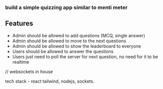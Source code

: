 ### build a simple quizzing app similar to menti meter

## Features
- Admin should be allowed to add questions (MCQ, single answer)
- Admin should be allowed to move to the next questions
- Admin should be allowed to show the leaderboard to everyone
- Users should be allowed to answer the questions
- Users just need to poll the server for next question, no need for it to be realtime

// websockets in house

tech stack - react tailwind, nodejs, sockets.